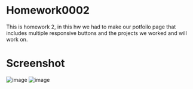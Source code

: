 # Homework0002
This is homework 2, in this hw we had to make our potfoilo page that includes multiple responsive buttons and the projects we worked and will work on.
# Screenshot
![image](https://user-images.githubusercontent.com/117121962/214978610-8eadf9b5-2593-489c-a37d-3a781aee29e5.png)
![image](https://user-images.githubusercontent.com/117121962/214978644-762e830d-f81d-4211-a6d8-246fec5f9d79.png)
